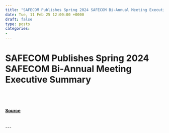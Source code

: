 ```yaml
---
title: "SAFECOM Publishes Spring 2024 SAFECOM Bi-Annual Meeting Executive Summary"
date: Tue, 11 Feb 25 12:00:00 +0000
draft: false
type: posts
categories: 
- 
---
```

# SAFECOM Publishes Spring 2024 SAFECOM Bi-Annual Meeting Executive Summary

<br/>

<br/>


#### [Source](https://www.cisa.gov/news-events/news/safecom-publishes-spring-2024-safecom-bi-annual-meeting-executive-summary)

<br/>
---
